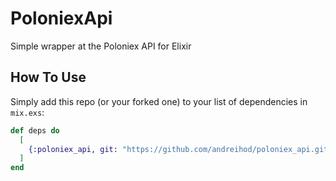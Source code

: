 # PoloniexApi

Simple wrapper at the Poloniex API for Elixir

## How To Use

Simply add this repo (or your forked one) to your list of dependencies in `mix.exs`:

```elixir
def deps do
  [
    {:poloniex_api, git: "https://github.com/andreihod/poloniex_api.git", tag: "0.1.0"}
  ]
end
```